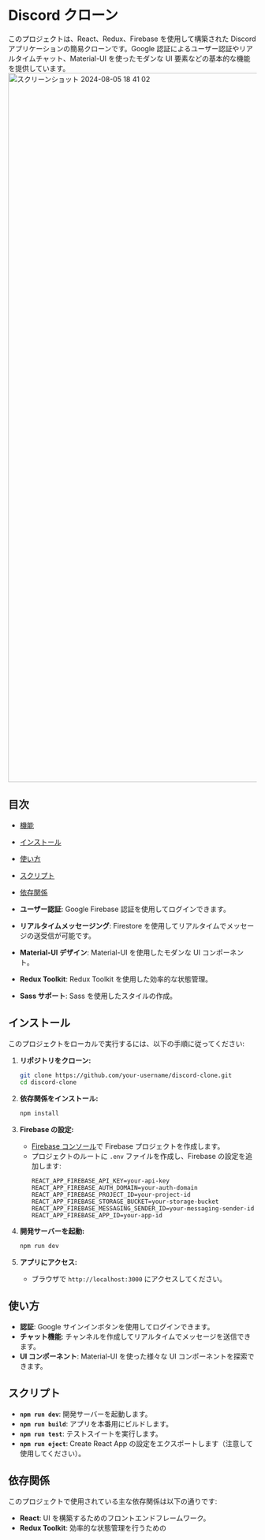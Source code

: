 # Discord クローン

このプロジェクトは、React、Redux、Firebase を使用して構築された Discord アプリケーションの簡易クローンです。Google 認証によるユーザー認証やリアルタイムチャット、Material-UI を使ったモダンな UI 要素などの基本的な機能を提供しています。
<img width="1438" alt="スクリーンショット 2024-08-05 18 41 02" src="https://github.com/user-attachments/assets/16eec7f5-3544-428c-bb68-bf6b68b4e43c">


## 目次

-   [機能](#機能)
-   [インストール](#インストール)
-   [使い方](#使い方)
-   [スクリプト](#スクリプト)
-   [依存関係](#依存関係)




-   **ユーザー認証**: Google Firebase 認証を使用してログインできます。
-   **リアルタイムメッセージング**: Firestore を使用してリアルタイムでメッセージの送受信が可能です。
-   **Material-UI デザイン**: Material-UI を使用したモダンな UI コンポーネント。
-   **Redux Toolkit**: Redux Toolkit を使用した効率的な状態管理。
-   **Sass サポート**: Sass を使用したスタイルの作成。

## インストール

このプロジェクトをローカルで実行するには、以下の手順に従ってください:

1. **リポジトリをクローン:**

    ```bash
    git clone https://github.com/your-username/discord-clone.git
    cd discord-clone
    ```

2. **依存関係をインストール:**

    ```bash
    npm install
    ```

3. **Firebase の設定:**

    - [Firebase コンソール](https://console.firebase.google.com/)で Firebase プロジェクトを作成します。
    - プロジェクトのルートに `.env` ファイルを作成し、Firebase の設定を追加します:
        ```plaintext
        REACT_APP_FIREBASE_API_KEY=your-api-key
        REACT_APP_FIREBASE_AUTH_DOMAIN=your-auth-domain
        REACT_APP_FIREBASE_PROJECT_ID=your-project-id
        REACT_APP_FIREBASE_STORAGE_BUCKET=your-storage-bucket
        REACT_APP_FIREBASE_MESSAGING_SENDER_ID=your-messaging-sender-id
        REACT_APP_FIREBASE_APP_ID=your-app-id
        ```

4. **開発サーバーを起動:**

    ```bash
    npm run dev
    ```

5. **アプリにアクセス:**
    - ブラウザで `http://localhost:3000` にアクセスしてください。

## 使い方

-   **認証**: Google サインインボタンを使用してログインできます。
-   **チャット機能**: チャンネルを作成してリアルタイムでメッセージを送信できます。
-   **UI コンポーネント**: Material-UI を使った様々な UI コンポーネントを探索できます。

## スクリプト

-   **`npm run dev`**: 開発サーバーを起動します。
-   **`npm run build`**: アプリを本番用にビルドします。
-   **`npm run test`**: テストスイートを実行します。
-   **`npm run eject`**: Create React App の設定をエクスポートします（注意して使用してください）。

## 依存関係

このプロジェクトで使用されている主な依存関係は以下の通りです:

-   **React**: UI を構築するためのフロントエンドフレームワーク。
-   **Redux Toolkit**: 効率的な状態管理を行うための
